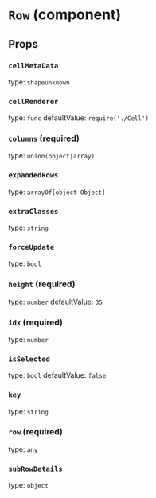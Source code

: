 `Row` (component)
=================



Props
-----

### `cellMetaData`

type: `shapeunknown`


### `cellRenderer`

type: `func`
defaultValue: `require('./Cell')`


### `columns` (required)

type: `union(object|array)`


### `expandedRows`

type: `arrayOf[object Object]`


### `extraClasses`

type: `string`


### `forceUpdate`

type: `bool`


### `height` (required)

type: `number`
defaultValue: `35`


### `idx` (required)

type: `number`


### `isSelected`

type: `bool`
defaultValue: `false`


### `key`

type: `string`


### `row` (required)

type: `any`


### `subRowDetails`

type: `object`

